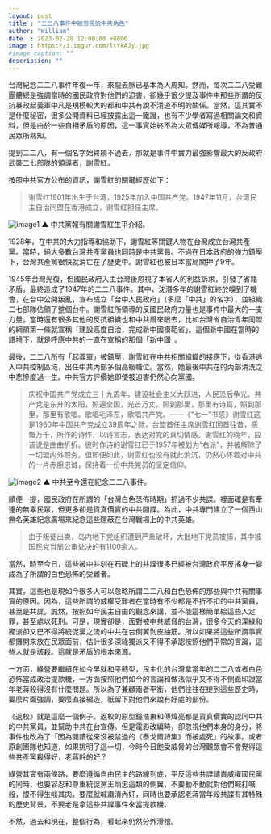 ```yaml
---
layout: post
title : "二二八事件中被忽視的中共角色"
author: "William"
date  : 2023-02-28 12:00:00 +0800
image : https://i.imgur.com/ltYkAJy.jpg
#image_caption: ""
description: ""
---
```


台灣紀念二二八事件年復一年，來龍去脈已基本為人周知。然而，每次二二八受難團體總是強調當時的國民政府對他們的迫害，卻幾乎很少提及事件中那些所謂的反抗暴政起義軍中凡是規模較大的都和中共有說不清道不明的關係。當然，這其實不是什麼秘密，很多公開資料已經披露出這一鐵證，也有不少學者寫過相關論文和資料，但是由於一些自相矛盾的原因，這一事實始終不為大眾傳媒所報導，不為普通民眾所熟知。

<!--more-->

提到二二八，有一個名字始終繞不過去，那就是事件中實力最強影響最大的反政府武裝二七部隊的領導者，謝雪紅。

按照中共官方公布的資訊，謝雪紅的關鍵經歷如下：

> 谢雪红1901年出生于台湾，1925年加入中国共产党。1947年11月，台湾民主自治同盟在香港成立，谢雪红担任主席。

![image1](https://i.imgur.com/aWm1ia1.jpg)
▲ 中共黨報有關謝雪紅生平介紹。

1928年，在中共的大力指導和協助下，謝雪紅等關鍵人物在台灣成立台灣共產黨。當時，絕大多數台灣共產黨員也同時是中共黨員。不過在日本政府的強力鎮壓下，台灣共產黨很快就消亡在了歷史中。謝雪紅也被日本當局關押了9年。

1945年台灣光復，但國民政府入主台灣後忽視了本省人的利益訴求，引發了省籍矛盾，最終造成了1947年的二二八事件。其中，沈潛多年的謝雪紅終於嗅到了機會，在台中公開叛亂，宣布成立「台中人民政府」（多麼「中共」的名字），並組織二七部隊佔領了整個台中。謝雪紅所領導的反國民政府力量也是事件中最大的一支力量。當時還有很多其他的反抗組織也和中共眉來眼去，比如台灣省自治青年同盟的綱領第一條就宣稱「建設高度自治，完成新中國模範省」。這個新中國在當時的語境下，就是呼應中共的一直在宣稱的那個「新中國」。

最後，二二八所有「起義軍」被鎮壓，謝雪紅在中共相關組織的接應下，從香港逃入中共控制區域，出任中共內部多個高級職位。當然，她最後中共在的內部清洗之中悲慘度過一生。中共官方評價她即使被迫害仍然心向黨國。

> 庆祝中国共产党成立三十九周年，建设社会主义大跃进，人民恐后争光。共产党是东升的太阳，照遍全国，光芒万丈。照到那里，那里有诗篇，照到那里，那里有歌唱。歌唱毛泽东，歌唱共产党。——《“七一”书感》谢雪红这是1960年中国共产党成立39周年之际，台盟首任主席谢雪红回首往昔，感慨万千，所作的诗作，以诗言志，表达对党的真切情感。谢雪红的晚年，应该说是曲曲折折。彼时作诗的谢雪红已于1957年被划为“右派”，并被解除了一切盟内外职务。但即便如此，谢雪红也没有就此消沉，仍然心怀着对中共的一片赤胆忠诚，保持着一份中共党员的坚定信仰。

![image2](https://i.imgur.com/pfyJsjY.jpg)
▲ 中共至今還在紀念二二八事件。

順便一提，國民政府在所謂的「台灣白色恐佈時期」抓過不少共諜。裡面確是有牽連的無辜民眾，但更多卻是貨真價實的中共間諜。為此，中共專門建立了一個西山無名英雄紀念廣場來紀念這些隱蔽在台灣戰場上的中共英雄。

> 由于叛徒出卖，岛内地下党组织遭到严重破坏，大批地下党员被捕，其中被国民党当局公审处决的有1100余人。

當然，時至今日，這些被中共刻在石碑上的共諜很多已經被台灣政府平反搖身一變成為了所謂的白色恐怖的受難者。

其實，這些也是現如今很多人可以忽略所謂二二八和白色恐佈的那些與中共有關事實的原因。因為，這些所謂的威權受難者在當時有不少都是不折不扣的中共黨員，甚至是共諜。誠然，按照如今民主自由的觀念來講，並不能這樣簡單給這些人定罪，甚至處以死刑。可是，現實卻是，面對被中共威脅的台灣，很多今天的深綠和獨派卻又巴不得將統促黨之流的中共在台側翼剝皮抽筋。所以如果將這些所謂事實都攤開來放在民眾面前，估計很多深綠獨派又不得不承認按照他們平常的言論，這些人就是該殺。這就是矛盾的根本來源。

一方面，綠營要繼續在如今早就和平轉型，民主化的台灣拿當年的二二八或者白色恐怖當成政治提款機，一方面按照他們如今的言論和做法似乎又不得不側面印證當年老蔣殺得沒有什麼問題。所以為了兼顧兩者平衡，他們往往在提到這些歷史時，要麼片面強調，要麼直接編造，祇留下對他們來說有好處的部份。

《返校》就是這麼一個例子。返校的原型鐘浩東和傅煒亮都是貨真價實的認同中共的中共黨員，並幫助中共在台宣傳。但是電影改編時，卻忽視他們本身的身分，將事件也改為了「因為閱讀從來沒被禁過的《泰戈爾詩集》而被處死」的故事。或者原創團隊也知道，如果挑明了這一切，今時今日飽受威脅的台灣觀眾會不會覺得這些共產黨殺得好，老蔣幹的好？

綠營其實有兩條路，要麼遵循自由民主的路線到底，平反這些共諜譴責威權國民黨的同時，也要容忍和尊重統促黨王炳忠這類的側翼，不要動不動就對他們喊打喊殺，恨不得生啖其肉。要麼就喊肅清內奸，同時也要承認老蔣當年殺共諜有其特殊的歷史背景，不要老是拿這些共諜事件來當提款機。

不然，過去和現在，整個行為，看起來仍然分外滑稽。

<!--END-->